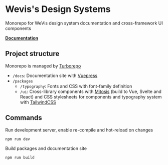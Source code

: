 # Wevis's Design Systems

Monorepo for WeVis design system documentation and cross-framework UI components

**[Documentation](https://wevisdemo.github.io/design-systems/)**

## Project structure

Monorepo is managed by [Turborepo](https://turborepo.org/)

- `/docs`: Documentation site with [Vuepress](https://vuepress.vuejs.org/)
- `/packages`
  - `/typography`: Fonts and CSS with font-family definition
  - `/ui`: Cross-library components with [Mitosis](https://github.com/BuilderIO/mitosis) (build to Vue, Svelte and React) and CSS stylesheets for components and typography system with [TailwindCSS](https://tailwindcss.com/)

## Commands

Run development server, enable re-compile and hot-reload on changes

```sh
npm run dev
```

Build packages and documentation site

```sh
npm run build
```
